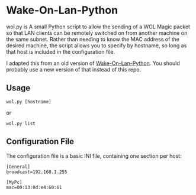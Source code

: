Wake-On-Lan-Python
==================

wol.py is A small Python script to allow the sending of a WOL Magic packet so that LAN clients can be remotely switched on from another machine on the same subnet. Rather than needing to know the MAC address of the desired machine, the script allows you to specify by hostname, so long as that host is included in the configuration file.

I adapted this from an old version of [Wake-On-Lan-Python](https://github.com/bentasker/Wake-On-Lan-Python). You should probably use a new version of that instead of this repo.

Usage
-------

`wol.py [hostname]`

or

`wol.py list`


Configuration File
--------------------

The configuration file is a basic INI file, containing one section per host:

```
[General]
broadcast=192.168.1.255

[MyPc]
mac=00:13:0d:e4:60:61
```
